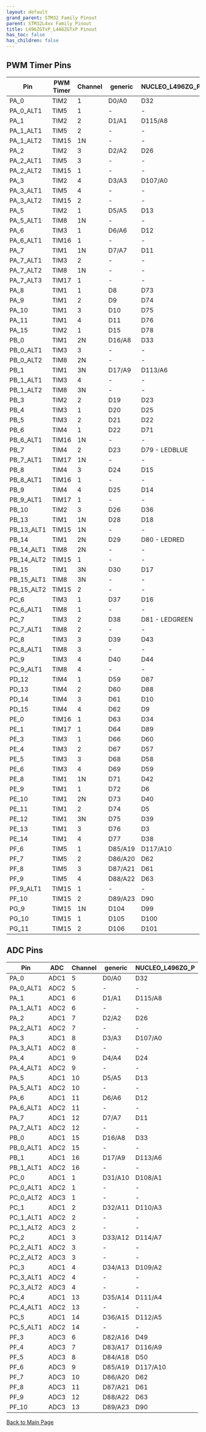 ```yaml
---
layout: default
grand_parent: STM32 Family Pinout
parent: STM32L4xx Family Pinout
title: L496ZGTxP_L4A6ZGTxP Pinout
has_toc: false
has_children: false
---
```


## PWM Timer Pins

| Pin | PWM Timer | Channel | generic | NUCLEO_L496ZG_P |
| --- | --- | --- | --- | --- |
| PA_0 | TIM2 | 1 | D0/A0 | D32 |
| PA_0_ALT1 | TIM5 | 1 | - | - |
| PA_1 | TIM2 | 2 | D1/A1 | D115/A8 |
| PA_1_ALT1 | TIM5 | 2 | - | - |
| PA_1_ALT2 | TIM15 | 1N | - | - |
| PA_2 | TIM2 | 3 | D2/A2 | D26 |
| PA_2_ALT1 | TIM5 | 3 | - | - |
| PA_2_ALT2 | TIM15 | 1 | - | - |
| PA_3 | TIM2 | 4 | D3/A3 | D107/A0 |
| PA_3_ALT1 | TIM5 | 4 | - | - |
| PA_3_ALT2 | TIM15 | 2 | - | - |
| PA_5 | TIM2 | 1 | D5/A5 | D13 |
| PA_5_ALT1 | TIM8 | 1N | - | - |
| PA_6 | TIM3 | 1 | D6/A6 | D12 |
| PA_6_ALT1 | TIM16 | 1 | - | - |
| PA_7 | TIM1 | 1N | D7/A7 | D11 |
| PA_7_ALT1 | TIM3 | 2 | - | - |
| PA_7_ALT2 | TIM8 | 1N | - | - |
| PA_7_ALT3 | TIM17 | 1 | - | - |
| PA_8 | TIM1 | 1 | D8 | D73 |
| PA_9 | TIM1 | 2 | D9 | D74 |
| PA_10 | TIM1 | 3 | D10 | D75 |
| PA_11 | TIM1 | 4 | D11 | D76 |
| PA_15 | TIM2 | 1 | D15 | D78 |
| PB_0 | TIM1 | 2N | D16/A8 | D33 |
| PB_0_ALT1 | TIM3 | 3 | - | - |
| PB_0_ALT2 | TIM8 | 2N | - | - |
| PB_1 | TIM1 | 3N | D17/A9 | D113/A6 |
| PB_1_ALT1 | TIM3 | 4 | - | - |
| PB_1_ALT2 | TIM8 | 3N | - | - |
| PB_3 | TIM2 | 2 | D19 | D23 |
| PB_4 | TIM3 | 1 | D20 | D25 |
| PB_5 | TIM3 | 2 | D21 | D22 |
| PB_6 | TIM4 | 1 | D22 | D71 |
| PB_6_ALT1 | TIM16 | 1N | - | - |
| PB_7 | TIM4 | 2 | D23 | D79 - LEDBLUE |
| PB_7_ALT1 | TIM17 | 1N | - | - |
| PB_8 | TIM4 | 3 | D24 | D15 |
| PB_8_ALT1 | TIM16 | 1 | - | - |
| PB_9 | TIM4 | 4 | D25 | D14 |
| PB_9_ALT1 | TIM17 | 1 | - | - |
| PB_10 | TIM2 | 3 | D26 | D36 |
| PB_13 | TIM1 | 1N | D28 | D18 |
| PB_13_ALT1 | TIM15 | 1N | - | - |
| PB_14 | TIM1 | 2N | D29 | D80 - LEDRED |
| PB_14_ALT1 | TIM8 | 2N | - | - |
| PB_14_ALT2 | TIM15 | 1 | - | - |
| PB_15 | TIM1 | 3N | D30 | D17 |
| PB_15_ALT1 | TIM8 | 3N | - | - |
| PB_15_ALT2 | TIM15 | 2 | - | - |
| PC_6 | TIM3 | 1 | D37 | D16 |
| PC_6_ALT1 | TIM8 | 1 | - | - |
| PC_7 | TIM3 | 2 | D38 | D81 - LEDGREEN |
| PC_7_ALT1 | TIM8 | 2 | - | - |
| PC_8 | TIM3 | 3 | D39 | D43 |
| PC_8_ALT1 | TIM8 | 3 | - | - |
| PC_9 | TIM3 | 4 | D40 | D44 |
| PC_9_ALT1 | TIM8 | 4 | - | - |
| PD_12 | TIM4 | 1 | D59 | D87 |
| PD_13 | TIM4 | 2 | D60 | D88 |
| PD_14 | TIM4 | 3 | D61 | D10 |
| PD_15 | TIM4 | 4 | D62 | D9 |
| PE_0 | TIM16 | 1 | D63 | D34 |
| PE_1 | TIM17 | 1 | D64 | D89 |
| PE_3 | TIM3 | 1 | D66 | D60 |
| PE_4 | TIM3 | 2 | D67 | D57 |
| PE_5 | TIM3 | 3 | D68 | D58 |
| PE_6 | TIM3 | 4 | D69 | D59 |
| PE_8 | TIM1 | 1N | D71 | D42 |
| PE_9 | TIM1 | 1 | D72 | D6 |
| PE_10 | TIM1 | 2N | D73 | D40 |
| PE_11 | TIM1 | 2 | D74 | D5 |
| PE_12 | TIM1 | 3N | D75 | D39 |
| PE_13 | TIM1 | 3 | D76 | D3 |
| PE_14 | TIM1 | 4 | D77 | D38 |
| PF_6 | TIM5 | 1 | D85/A19 | D117/A10 |
| PF_7 | TIM5 | 2 | D86/A20 | D62 |
| PF_8 | TIM5 | 3 | D87/A21 | D61 |
| PF_9 | TIM5 | 4 | D88/A22 | D63 |
| PF_9_ALT1 | TIM15 | 1 | - | - |
| PF_10 | TIM15 | 2 | D89/A23 | D90 |
| PG_9 | TIM15 | 1N | D104 | D99 |
| PG_10 | TIM15 | 1 | D105 | D100 |
| PG_11 | TIM15 | 2 | D106 | D101 |


## ADC Pins

| Pin | ADC | Channel | generic | NUCLEO_L496ZG_P |
| --- | --- | --- | --- | --- |
| PA_0 | ADC1 | 5 | D0/A0 | D32 |
| PA_0_ALT1 | ADC2 | 5 | - | - |
| PA_1 | ADC1 | 6 | D1/A1 | D115/A8 |
| PA_1_ALT1 | ADC2 | 6 | - | - |
| PA_2 | ADC1 | 7 | D2/A2 | D26 |
| PA_2_ALT1 | ADC2 | 7 | - | - |
| PA_3 | ADC1 | 8 | D3/A3 | D107/A0 |
| PA_3_ALT1 | ADC2 | 8 | - | - |
| PA_4 | ADC1 | 9 | D4/A4 | D24 |
| PA_4_ALT1 | ADC2 | 9 | - | - |
| PA_5 | ADC1 | 10 | D5/A5 | D13 |
| PA_5_ALT1 | ADC2 | 10 | - | - |
| PA_6 | ADC1 | 11 | D6/A6 | D12 |
| PA_6_ALT1 | ADC2 | 11 | - | - |
| PA_7 | ADC1 | 12 | D7/A7 | D11 |
| PA_7_ALT1 | ADC2 | 12 | - | - |
| PB_0 | ADC1 | 15 | D16/A8 | D33 |
| PB_0_ALT1 | ADC2 | 15 | - | - |
| PB_1 | ADC1 | 16 | D17/A9 | D113/A6 |
| PB_1_ALT1 | ADC2 | 16 | - | - |
| PC_0 | ADC1 | 1 | D31/A10 | D108/A1 |
| PC_0_ALT1 | ADC2 | 1 | - | - |
| PC_0_ALT2 | ADC3 | 1 | - | - |
| PC_1 | ADC1 | 2 | D32/A11 | D110/A3 |
| PC_1_ALT1 | ADC2 | 2 | - | - |
| PC_1_ALT2 | ADC3 | 2 | - | - |
| PC_2 | ADC1 | 3 | D33/A12 | D114/A7 |
| PC_2_ALT1 | ADC2 | 3 | - | - |
| PC_2_ALT2 | ADC3 | 3 | - | - |
| PC_3 | ADC1 | 4 | D34/A13 | D109/A2 |
| PC_3_ALT1 | ADC2 | 4 | - | - |
| PC_3_ALT2 | ADC3 | 4 | - | - |
| PC_4 | ADC1 | 13 | D35/A14 | D111/A4 |
| PC_4_ALT1 | ADC2 | 13 | - | - |
| PC_5 | ADC1 | 14 | D36/A15 | D112/A5 |
| PC_5_ALT1 | ADC2 | 14 | - | - |
| PF_3 | ADC3 | 6 | D82/A16 | D49 |
| PF_4 | ADC3 | 7 | D83/A17 | D116/A9 |
| PF_5 | ADC3 | 8 | D84/A18 | D50 |
| PF_6 | ADC3 | 9 | D85/A19 | D117/A10 |
| PF_7 | ADC3 | 10 | D86/A20 | D62 |
| PF_8 | ADC3 | 11 | D87/A21 | D61 |
| PF_9 | ADC3 | 12 | D88/A22 | D63 |
| PF_10 | ADC3 | 13 | D89/A23 | D90 |


[Back to Main Page](../../)